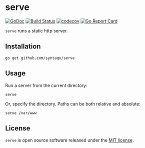 # serve

[![GoDoc](https://godoc.org/github.com/syntaqx/serve?status.svg)](https://godoc.org/github.com/syntaqx/serve)
[![Build Status](https://travis-ci.org/syntaqx/serve.svg?branch=master)](https://travis-ci.org/syntaqx/serve)
[![codecov](https://codecov.io/gh/syntaqx/serve/branch/master/graph/badge.svg)](https://codecov.io/gh/syntaqx/serve)
[![Go Report Card](https://goreportcard.com/badge/github.com/syntaqx/protokit)](https://goreportcard.com/report/github.com/syntaqx/protokit)

`serve` runs a static http server.

## Installation

```
go get github.com/syntaqx/serve
```

## Usage

Run a server from the current directory:

```
serve
```

Or, specify the directory. Paths can be both relative and absolute:

```
serve /var/www
```

## License

[MIT]: https://opensource.org/licenses/MIT

`serve` is open source software released under the [MIT license][MIT].
